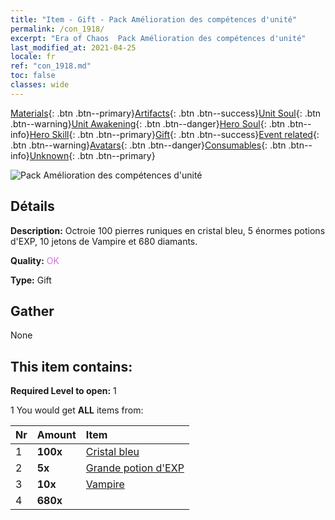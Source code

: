 ```yaml
---
title: "Item - Gift - Pack Amélioration des compétences d'unité"
permalink: /con_1918/
excerpt: "Era of Chaos  Pack Amélioration des compétences d'unité"
last_modified_at: 2021-04-25
locale: fr
ref: "con_1918.md"
toc: false
classes: wide
---
```

 [Materials](/ItemsFR/){: .btn .btn--primary}[Artifacts](/ItemsFR/Artifacts/){: .btn .btn--success}[Unit Soul](/ItemsFR/UnitSoul/){: .btn .btn--warning}[Unit Awakening](/ItemsFR/UnitAwakening/){: .btn .btn--danger}[Hero Soul](/ItemsFR/HeroSoul/){: .btn .btn--info}[Hero Skill](/ItemsFR/HeroSkill/){: .btn .btn--primary}[Gift](/ItemsFR/Gift/){: .btn .btn--success}[Event related](/ItemsFR/Events/){: .btn .btn--warning}[Avatars](/ItemsFR/Avatars/){: .btn .btn--danger}[Consumables](/ItemsFR/Consumables/){: .btn .btn--info}[Unknown](/ItemsFR/Unknown/){: .btn .btn--primary}

 ![Pack Amélioration des compétences d'unité](/images/t/i_907541.png)

## Détails
 **Description:** Octroie 100 pierres runiques en cristal bleu, 5 énormes potions d'EXP, 10 jetons de Vampire et 680 diamants.

 **Quality:** <span style="color: #DA70D6">OK</span>

 **Type:** Gift

## Gather

  None

## This item contains:

 **Required Level to open:** 1

 1 You would get **ALL** items  from:

  | Nr | Amount |     Item    |
  |:---|:-------|:------------|
  | 1 |  **100x** | [Cristal bleu](/ItemsFR/con_716/) |  | 
  | 2 |  **5x** | [Grande potion d'EXP](/ItemsFR/con_702/) |  | 
  | 3 |  **10x** | [Vampire](/ItemsFR/unt_211/) |  | 
  | 4 |  **680x** | <i class="fas fa-gem"/> |  | 
